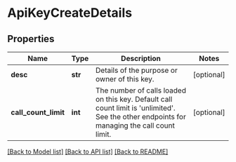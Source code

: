 # ApiKeyCreateDetails

## Properties
Name | Type | Description | Notes
------------ | ------------- | ------------- | -------------
**desc** | **str** | Details of the purpose or owner of this key. | [optional] 
**call_count_limit** | **int** | The number of calls loaded on this key. Default call count limit is &#39;unlimited&#39;. See the other endpoints for managing the call count limit. | [optional] 

[[Back to Model list]](../README.md#documentation-for-models) [[Back to API list]](../README.md#documentation-for-api-endpoints) [[Back to README]](../README.md)


